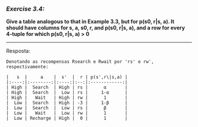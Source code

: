 ### *Exercise 3.4:* 

**Give a table analogous to that in Example 3.3, but for p(s0, r|s, a). It should have columns for s, a, s0, r, and p(s0, r|s, a), and a row for every 4-tuple for which p(s0, r|s, a) > 0**

---
Resposta:

```
Denotando as recompensas Rsearch e Rwait por 'rs' e rw', respectivamente:

|   s  |     a    |  s'  |  r | p(s',r\|s,a) |
|:----:|:--------:|:----:|:--:|:------------:|
| High |  Search  | High | rs |      α       |
| High |  Search  |  Low | rs |     1-α      |
| High |   Wait   | High | rw |      1       |
|  Low |  Search  | High | -3 |     1-β      |
|  Low |  Search  |  Low | rs |      β       |
|  Low |   Wait   |  Low | rw |      1       |
|  Low | Recharge | High |  0 |      1       |


```
